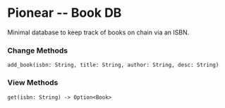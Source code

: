 # Pionear -- Book DB

Minimal database to keep track of books on chain via an ISBN.

### Change Methods
```
add_book(isbn: String, title: String, author: String, desc: String)
```

### View Methods
```
get(isbn: String) -> Option<Book>
```

